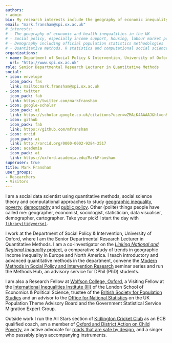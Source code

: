 ```yaml
---
authors:
- admin
bio: My research interests include the geography of economic inequality and its relationship to social policy in the UK.
email: "mark.fransham@spi.ox.ac.uk"
# interests:
# - The geography of economic and health inequalities in the UK
# - Social policy, especially income support, housing, labour market policy and local government
# - Demography including official population statistics methodologies
# - Quantitative methods, R statistics and computational social science 
organizations:
- name: Department of Social Policy & Intervention, University of Oxford
  url: "http://www.spi.ox.ac.uk"
role: Senior Departmental Research Lecturer in Quantitative Methods
social:
- icon: envelope
  icon_pack: fas
  link: mailto:mark.fransham@spi.ox.ac.uk
- icon: twitter
  icon_pack: fab
  link: https://twitter.com/markfransham
- icon: google-scholar
  icon_pack: ai
  link: https://scholar.google.co.uk/citations?user=wZMAiK4AAAAJ&hl=en&oi=ao
- icon: github
  icon_pack: fab
  link: https://github.com/mfransham
- icon: orcid
  icon_pack: ai
  link: http://orcid.org/0000-0002-9284-2517
- icon: academia
  icon_pack: ai
  link: https://oxford.academia.edu/MarkFransham 
superuser: true
title: Mark Fransham
user_groups:
- Researchers
- Visitors
---
```


I am a social data scientist using quantitative methods, social science theory and computational approaches to study [geographic inequality](https://doi.org/10.1177/0038038520975593), [poverty](https://link.springer.com/article/10.1007/s12061-017-9242-6), [demography](https://doi.org/10.1002/psp.2327) and [public policy](https://doi.org/10.1111/spol.12768).  Other (polite) things people have called me: geographer, economist, sociologist, statistician, data visualiser, demographer, cartographer. Take your pick!  I start the day with [`library(tidyverse)`](https://www.tidyverse.org/).

I work at the Department of Social Policy & Intervention, University of Oxford, where I am the Senior Departmental Research Lecturer in Quantitative Methods.  I am a co-investigator on the [*Linking National and Regional Inequality* project](https://sites.google.com/view/regional-inequality/), a comparative study of trends in geographic income inequality in Europe and North America.  I teach introductory and advanced quantitative methods in the department, convene the [Modern Methods in Social Policy and Intervention Research](https://www.youtube.com/playlist?list=PLXr8G5YP2Gk1TYwAtBF90cHnaMcQwyret) seminar series and run the Methods Hub, an advisory service for DPhil (PhD) students.  

I am also a Research Fellow at [Wolfson College, Oxford](https://www.wolfson.ox.ac.uk/), a Visiting Fellow at the [International Inequalities Institute (III)](https://www.lse.ac.uk/International-Inequalities) of the London School of Economics & Political Science, trustee of the [British Society for Population Studies](https://www.lse.ac.uk/social-policy/research/Research-clusters/british-society-for-population-studies) and an advisor to the [Office for National Statistics](https://www.ons.gov.uk/) on the UK Population Theme Advisory Board and the Government Statistical Service Migration Expert Group.   

Outside work I run the All Stars section of [Kidlington Cricket Club](https://www.kidlingtoncricket.com/) as an ECB qualified coach, am a member of [Oxford and District Action on Child Poverty](https://www.oxfordmail.co.uk/news/18550073.oxford-group-calls-government-end-child-poverty-city/), an active advocate for [roads that are safe by design](https://www.bbc.co.uk/news/uk-england-oxfordshire-60478638), and a singer who passably plays accompanying instruments.  
